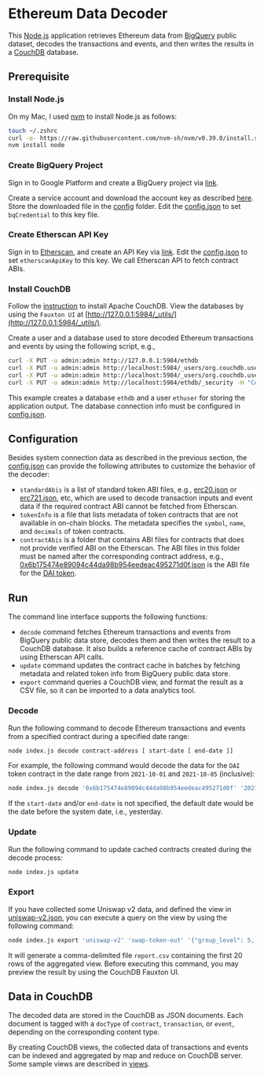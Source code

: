 # Ethereum Data Decoder

This [Node.js](https://nodejs.org/) application retrieves Ethereum data from [BigQuery](https://console.cloud.google.com/bigquery) public dataset, decodes the transactions and events, and then writes the results in a [CouchDB](https://docs.couchdb.org/) database.

## Prerequisite

### Install Node.js

On my Mac, I used [nvm](https://github.com/nvm-sh/nvm#installing-and-updating) to install Node.js as follows:

```bash
touch ~/.zshrc
curl -o- https://raw.githubusercontent.com/nvm-sh/nvm/v0.39.0/install.sh | bash
nvm install node
```

### Create BigQuery Project

Sign in to Google Platform and create a BigQuery project via [link](https://console.cloud.google.com/flows/enableapi?apiid=bigquery.googleapis.com).

Create a service account and download the account key as described [here](https://cloud.google.com/docs/authentication/getting-started).  Store the downloaded file in the [config](./config) folder.  Edit the [config.json](./config.json) to set `bqCredential` to this key file.

### Create Etherscan API Key

Sign in to [Etherscan](https://etherscan.io/), and create an API Key via [link](https://etherscan.io/myapikey).  Edit the [config.json](./config.json) to set `etherscanApiKey` to this key.  We call Etherscan API to fetch contract ABIs.

### Install CouchDB

Follow the [instruction](https://docs.couchdb.org/en/latest/install/index.html) to install Apache CouchDB.  View the databases by using the `Fauxton UI` at [http://127.0.0.1:5984/_utils/](http://127.0.0.1:5984/_utils/).

Create a user and a database used to store decoded Ethereum transactions and events by using the following script, e.g.,

```bash
curl -X PUT -u admin:admin http://127.0.0.1:5984/ethdb
curl -X PUT -u admin:admin http://localhost:5984/_users/org.couchdb.user:ethadmin -H "Accept: application/json" -H "Content-Type: application/json" -d '{"name": "ethadmin", "password": "ethadmin", "roles": ["ethdb_admin"], "type": "user"}'
curl -X PUT -u admin:admin http://localhost:5984/_users/org.couchdb.user:ethuser -H "Accept: application/json" -H "Content-Type: application/json" -d '{"name": "ethuser", "password": "ethuser", "roles": ["ethdb_member"], "type": "user"}'
curl -X PUT -u admin:admin http://localhost:5984/ethdb/_security -H "Content-Type: application/json" -d '{"admins": { "names": [], "roles": ["_admin", "ethdb_admin"] }, "members": { "names": [], "roles": ["_admin", "ethdb_admin", "ethdb_member"] } }'
```

This example creates a database `ethdb` and a user `ethuser` for storing the application output.  The database connection info must be configured in [config.json](./config.json).

## Configuration

Besides system connection data as described in the previous section, the [config.json](./config.json) can provide the following attributes to customize the behavior of the decoder:

* `standardAbis` is a list of standard token ABI files, e.g., [erc20.json](./abis/standard/erc20.json) or [erc721.json](./abis/standard/erc721.json), etc, which are used to decode transaction inputs and event data if the required contract ABI cannot be fetched from Etherscan.
* `tokenInfo` is a file that lists metadata of token contracts that are not available in on-chain blocks.  The metadata specifies the `symbol`, `name`, and `decimals` of token contracts.
* `contractAbis` is a folder that contains ABI files for contracts that does not provide verified ABI on the Etherscan.  The ABI files in this folder must be named after the corresponding contract address, e.g., [0x6b175474e89094c44da98b954eedeac495271d0f.json](./abis/0x6b175474e89094c44da98b954eedeac495271d0f.json) is the ABI file for the [DAI token](https://etherscan.io/address/0x6b175474e89094c44da98b954eedeac495271d0f#code).

## Run

The command line interface supports the following functions:

* `decode` command fetches Ethereum transactions and events from BigQuery public data store, decodes them and then writes the result to a CouchDB database.  It also builds a reference cache of contract ABIs by using Etherscan API calls.
* `update` command updates the contract cache in batches by fetching metadata and related token info from BigQuery public data store.
* `export` command queries a CouchDB view, and format the result as a CSV file, so it can be imported to a data analytics tool.

### Decode

Run the following command to decode Ethereum transactions and events from a specified contract during a specified date range:

```bash
node index.js decode contract-address [ start-date [ end-date ]]
```

For example, the following command would decode the data for the `DAI` token contract in the date range from `2021-10-01` and `2021-10-05` (inclusive):

```bash
node index.js decode '0x6b175474e89094c44da98b954eedeac495271d0f' '2021-10-01' '2021-10-05'
```

If the `start-date` and/or `end-date` is not specified, the default date would be the date before the system date, i.e., yesterday.

### Update

Run the following command to update cached contracts created during the decode process:

```bash
node index.js update
```

### Export

If you have collected some Uniswap v2 data, and defined the view in [uniswap-v2.json](./views/uniswap-v2.json), you can execute a query on the view by using the following command:

```bash
node index.js export 'uniswap-v2' 'swap-token-out' '{"group_level": 5, "limit": 20}' './report.csv'
```

It will generate a comma-delimited file `report.csv` containing the first 20 rows of the aggregated view.  Before executing this command, you may preview the result by using the CouchDB Fauxton UI.

## Data in CouchDB

The decoded data are stored in the CouchDB as JSON documents.  Each document is tagged with a `docType` of `contract`, `transaction`, or `event`, depending on the corresponding content type.

By creating CouchDB views, the collected data of transactions and events can be indexed and aggregated by map and reduce on CouchDB server.  Some sample views are described in [views](./views).